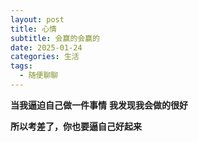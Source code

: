 ```yaml
---
layout: post
title: 心情
subtitle: 会赢的会赢的
date: 2025-01-24
categories: 生活
tags:
  - 随便聊聊
---
```

 **当我逼迫自己做一件事情**
 **我发现我会做的很好**


**所以考差了，你也要逼自己好起来**